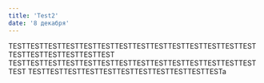 ```yaml
---
title: 'Test2'
date: '8 декабря'
---
```


TESTTESTTESTTESTTESTTESTTESTTESTTESTTESTTESTTESTTESTTESTTESTTESTTESTTESTTESTTEST
TESTTESTTESTTESTTESTTESTTESTTESTTESTTESTTESTTESTTESTTESTTEST
TESTTESTTESTTESTTESTTESTTESTTESTTESTTESTTESTa
